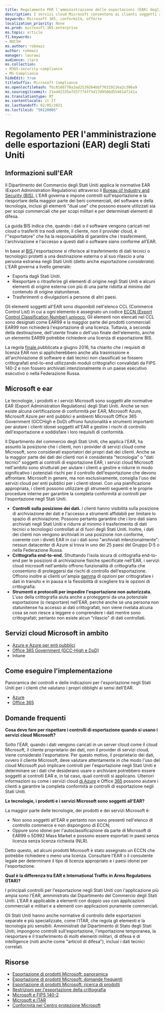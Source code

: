 ```yaml
---
title: Regolamento PER l'amministrazione delle esportazioni (EAR) degli Stati Uniti
description: I servizi cloud Microsoft consentono ai clienti soggetti alle normative EAR (Export Administration Regulations) degli Stati Uniti di soddisfare i propri requisiti di conformità e gestire i rischi di controllo delle esportazioni.
keywords: Microsoft 365, conformità, offerte
localization_priority: None
ms.prod: microsoft-365-enterprise
ms.topic: article
f1.keywords:
- NOCSH
ms.author: robmazz
author: robmazz
manager: laurawi
audience: itpro
ms.collection:
- M365-security-compliance
- MS-Compliance
hideEdit: true
titleSuffix: Microsoft Compliance
ms.openlocfilehash: fbc8166770a3ad2539264bbf76319116a2c306a9
ms.sourcegitcommit: 21ed42335efd37774ff5d17d9586d5546147241a
ms.translationtype: MT
ms.contentlocale: it-IT
ms.lasthandoff: 02/05/2021
ms.locfileid: "50120005"
---
```

# <a name="us-export-administration-regulations-ear"></a>Regolamento PER l'amministrazione delle esportazioni (EAR) degli Stati Uniti

## <a name="about-the-ear"></a>Informazioni sull'EAR

Il Dipartimento del Commercio degli Stati Uniti applica le normative EAR (Export Administration Regulations) attraverso il [Bureau of Industry and Security (BIS).](https://www.bis.doc.gov/) L'EAR governa e impone controlli sull'esportazione e la riesportare della maggior parte dei beni commerciali, del software e della tecnologia, inclusi gli elementi "dual use" che possono essere utilizzati sia per scopi commerciali che per scopi militari e per determinati elementi di difesa.

La guida BIS indica che, quando i dati o il software vengono caricati nel cloud o trasferiti tra nodi utente, il cliente, non il provider cloud, è l'"esportatore" che ha la responsabilità di garantire che i trasferimenti, l'archiviazione e l'accesso a questi dati o software siano conforme all'EAR.

In base al  [BIS,](https://www.bis.doc.gov/index.php/documents/regulation-docs/412-part-734-scope-of-the-export-administration-regulations/file)l'esportazione si riferisce al trasferimento di dati tecnici o tecnologici protetti a una destinazione esterna o al suo rilascio a una persona estranea negli Stati Uniti (detto anche esportazione *considerata*). L'EAR governa a livello generale:

- Esporta dagli Stati Uniti.
- Riesportare o ritrasferire gli elementi di origine negli Stati  Uniti e alcuni elementi di origine esterna con più di una parte ridotta al minimo del contenuto di origine statunitense.
- Trasferimenti o divulgazioni a persone di altri paesi.

Gli elementi soggetti all'EAR sono disponibili nell'elenco CCL (Commerce Control List) in cui a ogni elemento è assegnato un codice [ECCN (Export Control Classification Number) univoco.](https://www.bis.doc.gov/index.php/licensing/commerce-control-list-classification/export-control-classification-number-eccn) Gli elementi non elencati nel CCL sono designati come EAR99 e la maggior parte dei prodotti commerciali EAR99 non richiederà l'esportazione di una licenza. Tuttavia, a seconda della destinazione, dell'utente finale o dell'uso finale dell'elemento, anche un elemento EAR99 potrebbe richiedere una licenza di esportazione BIS.

La regola [finale,](https://www.federalregister.gov/documents/2016/06/03/2016-12734/revisions-to-definitions-in-the-export-administration-regulations)pubblicata a giugno 2016, ha chiarito che i requisiti di licenza EAR non si applicherebbero anche alla trasmissione e all'archiviazione di software e dati tecnici non classificati se fossero crittografati end-to-end utilizzando moduli crittografici convalidati da FIPS 140-2 e non fossero archiviati intenzionalmente in un paese esecutivo esecutivo o nella Federazione Russa.

## <a name="microsoft-and-the-ear"></a>Microsoft e ear

Le tecnologie, i prodotti e i servizi Microsoft sono soggetti alle normative EAR (Export Administration Regulations) degli Stati Uniti. Anche se non esiste alcuna certificazione di conformità per EAR, Microsoft Azure, Microsoft Azure per enti pubblici e ambienti Microsoft Office 365 Government (GCCHigh e DoD) offrono funzionalità e strumenti importanti per aiutare i clienti idonei soggetti all'EAR a gestire i rischi di controllo dell'esportazione e soddisfare i loro requisiti di conformità.

Il Dipartimento del commercio degli Stati Uniti, che applica l'EAR, ha assunto la posizione che i clienti, non i provider di servizi cloud come Microsoft, sono considerati esportatori dei propri dati dei clienti. Anche se la maggior parte dei dati dei clienti non è considerata "tecnologia" o "dati tecnici" soggetti ai controlli di esportazione EAR, i servizi cloud Microsoft nell'ambito sono strutturati per aiutare i clienti a gestire e ridurre in modo significativo i potenziali rischi per il controllo dell'esportazione che devono affrontare. Microsoft in genere, ma non esclusivamente, consiglia l'uso dei servizi cloud per enti pubblici per i clienti idonei. Con una pianificazione appropriata, i clienti possono utilizzare gli strumenti seguenti e le proprie procedure interne per garantire la completa conformità ai controlli per l'esportazione negli Stati Uniti.

- **Controlli sulla posizione dei dati.** I clienti hanno visibilità sulla posizione di archiviazione dei dati e l'accesso a strumenti affidabili per limitare lo spazio di archiviazione. Possono pertanto garantire che i loro dati siano archiviati negli Stati Uniti e ridurre al minimo il trasferimento di dati tecnici o tecnologici controllati al di fuori degli Stati Uniti. Inoltre, i dati dei clienti non vengono archiviati in una posizione non conforme, coerente con i divieti EAR in cui i dati sono "archiviati intenzionalmente": nessun datacenter di Azure si trova in uno dei 25 paesi del Gruppo D:5 o nella Federazione Russa.
- **Crittografia end-to-end.** Sfruttando l'isola sicura di crittografia end-to-end per le posizioni di archiviazione fisiche specificate nell'EAR, i servizi cloud microsoft nell'ambito offrono funzionalità di crittografia che consentono di proteggersi dai rischi di controllo dell'esportazione. Offrono inoltre ai clienti un'ampia [gamma](https://aka.ms/Azure-Encryption-Overview) di opzioni per crittografare i dati in transito e in pausa e la flessibilità di scegliere tra le opzioni di crittografia.
- **Strumenti e protocolli per impedire l'esportazione non autorizzata.** L'uso della crittografia aiuta anche a proteggersi da una potenziale esportazione (o riesportare) nell'EAR, perché anche se una persona non statunitense ha accesso ai dati crittografati, non viene rivelata alcuna cosa se non riesce a leggere o comprendere i dati mentre sono crittografati; pertanto non esiste alcun "rilascio" di dati controllati.

## <a name="microsoft-in-scope-cloud-services"></a>Servizi cloud Microsoft in ambito

- [Azure e Azure per enti pubblici](https://aka.ms/AzureCompliance)
- [Office 365 Government (GCC-High e DoD)](https://aka.ms/Office-365-Export-Controls)
- Intune

## <a name="how-to-implement"></a>Come eseguire l'implementazione

Panoramica dei controlli e delle indicazioni per l'esportazione negli Stati Uniti per i clienti che valutano i propri obblighi ai sensi dell'EAR.

- [Azure](https://aka.ms/Azure-Export-Controls)
- [Office 365](https://aka.ms/Office-365-Export-Controls)

## <a name="frequently-asked-questions"></a>Domande frequenti

**Cosa devo fare per rispettare i controlli di esportazione quando si usano i servizi cloud Microsoft?**

Sotto l'EAR, quando i dati vengono caricati in un server cloud come il cloud Microsoft, il cliente proprietario dei dati, non il provider di servizi cloud, viene considerato l'esportatore. Per questo motivo, il proprietario dei dati, ovvero il cliente Microsoft, deve valutare attentamente in che modo l'uso del cloud Microsoft può implicare controlli per l'esportazione negli Stati Uniti e determinare se i dati che desiderano usare o archiviare potrebbero essere soggetti ai controlli EAR e, in tal caso, quali controlli si applicano. Ulteriori informazioni su come i servizi cloud [di Azure](https://servicetrust.microsoft.com/ViewPage/TrustDocuments?command=Download&downloadType=Document&downloadId=c24c11f2-2cd4-444a-9160-19762855ad3a&docTab=6d000410-c9e9-11e7-9a91-892aae8839ad_FAQ_and_White_Papers) e Office [365](https://query.prod.cms.rt.microsoft.com/cms/api/am/binary/RE1s5kI) possono aiutare i clienti a garantire la completa conformità ai controlli di esportazione negli Stati Uniti.

**Le tecnologie, i prodotti e i servizi Microsoft sono soggetti all'EAR?**

La maggior parte delle tecnologie, dei prodotti e dei servizi Microsoft è:

- Non sono soggetti all'EAR e pertanto non sono presenti nell'elenco di controllo commerce e non dispongono di ECCN;
- Oppure sono idonei per l'autoclassificazione da parte di Microsoft di EAR99 o 5D992 Mass Market e possono essere esportati in paesi senza licenza senza licenza richiesta (NLR).

Detto questo, ad alcuni prodotti Microsoft è stato assegnato un ECCN che potrebbe richiedere o meno una licenza. Consultare l'EAR o il consulente legale per determinare il tipo di licenza appropriato e i paesi idonei per l'esportazione.

**Qual è la differenza tra EAR e International Traffic in Arms Regulations (ITAR)?**

I principali controlli per l'esportazione negli Stati Uniti con l'applicazione più ampia sono l'EAR, amministrato dal Dipartimento del Commercio degli Stati Uniti. L'EAR è applicabile a elementi con doppio uso con applicazioni commerciali e militari e a elementi con applicazioni puramente commerciali.

Gli Stati Uniti hanno anche normative di controllo delle esportazioni separate e più specializzate, come l'ITAR, che regola gli elementi e la tecnologia più sensibili. Amministrati dal Dipartimento di Stato degli Stati Uniti, impongono controlli sull'esportazione, l'importazione temporanea, la riesportare e il trasferimento di molti elementi militari, di difesa e di intelligence (noti anche come "articoli di difesa"), inclusi i dati tecnici correlati.

## <a name="resources"></a>Risorse

- [Esportazione di prodotti Microsoft: panoramica](https://www.microsoft.com/exporting/overview.aspx)
- [Esportazione di prodotti Microsoft: domande frequenti](https://www.microsoft.com/exporting/faq.aspx)
- [Esportazione di prodotti Microsoft: ricerca di prodotti](https://www.microsoft.com/exporting/exporting-information.aspx)
- [Restrizioni per l'esportazione della crittografia](/windows/uwp/security/export-restrictions-on-cryptography)
- [Microsoft e FIPS 140-2](offering-fips-140-2.md)
- [Microsoft e ITAR](offering-itar.md)
- [Conformità nel Centro protezione Microsoft](https://www.microsoft.com/trust-center/compliance/compliance-overview)
